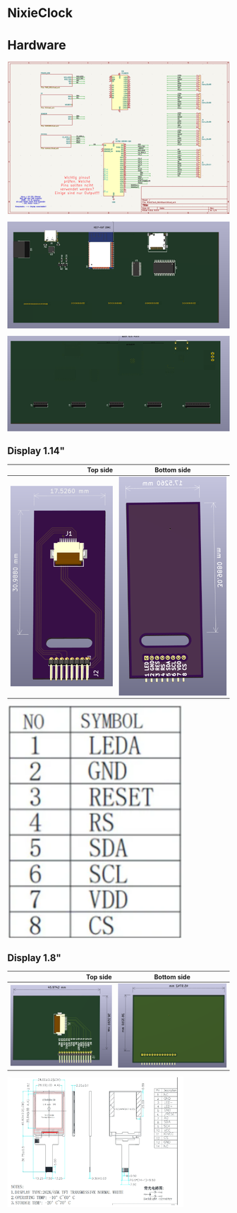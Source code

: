 # NixieClock






# Hardware

<p float="left">
  <img src="/pict/mainboard_schematic.png" width="800" />
</p>

<p float="left">
  <img src="/pict/mainboard_top.png" width="600" />
</p>

<p float="left">
  <img src="/pict/mainboard_bot.png" width="600" />
</p>


## Display 1.14"

| Top side                |Bottom side               |
|-----------------------:|:-------------------------:|
| ![image info](./pict/drawing_display_1.14_bot.png ) |  ![image info](./pict/drawing_display_1.14_top.png )|

<p float="left">
  <img src="/pict/pinout_display_1.14.png" width="400" />
</p>

## Display 1.8"

| Top side                |Bottom side               |
|-----------------------:|:-------------------------:|
| ![image info](./pict/drawing_display_1.8_bot.png ) |  ![image info](./pict/drawing_display_1.8_top.png )|

<p float="left">
  <img src="/pict/drawing_display_1.8.png" width="400" />
</p>

